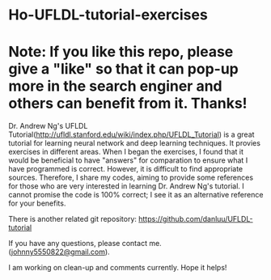 Ho-UFLDL-tutorial-exercises
========

Note: If you like this repo, please give a "like" so that it can pop-up more in the search enginer and others can benefit from it. Thanks!
========

Dr. Andrew Ng's UFLDL Tutorial(http://ufldl.stanford.edu/wiki/index.php/UFLDL_Tutorial) is a great tutorial for learning neural network and deep learning techniques. It provies exercises in different areas. When I began the exercises, I found that it would be beneficial to have "answers" for comparation to ensure what I have programmed is correct. However, it is difficult to find appropriate sources. Therefore, I share my codes, aiming to provide some references for those who are very interested in learning Dr. Andrew Ng's tutorial. I cannot promise the code is 100% correct; I see it as an alternative reference for your benefits. 

There is another related git repository:
https://github.com/danluu/UFLDL-tutorial


If you have any questions, please contact me. (johnny5550822@gmail.com).

I am working on clean-up and comments currently. Hope it helps!
